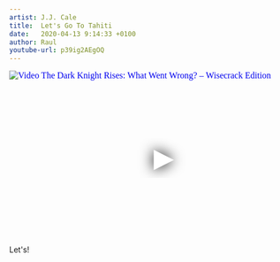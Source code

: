 ```yaml
---
artist: J.J. Cale
title:  Let's Go To Tahiti
date:   2020-04-13 9:14:33 +0100
author: Raul
youtube-url: p39ig2AEgOQ
---
```

<div class="video-container ">
<iframe
  width="560"
  height="315"
  src="https://www.youtube.com/embed/p39ig2AEgOQ"
  srcdoc="<style>*{padding:0;margin:0;overflow:hidden}html,body{height:100%}img,span{position:absolute;width:100%;top:0;bottom:0;margin:auto}span{height:1.5em;text-align:center;font:48px/1.5 sans-serif;color:white;text-shadow:0 0 0.5em black}</style><a href=https://www.youtube.com/embed/p39ig2AEgOQ?autoplay=1><img src=https://img.youtube.com/vi/p39ig2AEgOQ/hqdefault.jpg alt='Video The Dark Knight Rises: What Went Wrong? – Wisecrack Edition'><span>▶</span></a>"
  frameborder="0"
  allow="accelerometer; autoplay; encrypted-media; gyroscope; picture-in-picture"
  allowfullscreen
></iframe>
</div>

<div class="post-content-message"> 
Let's!
</div>